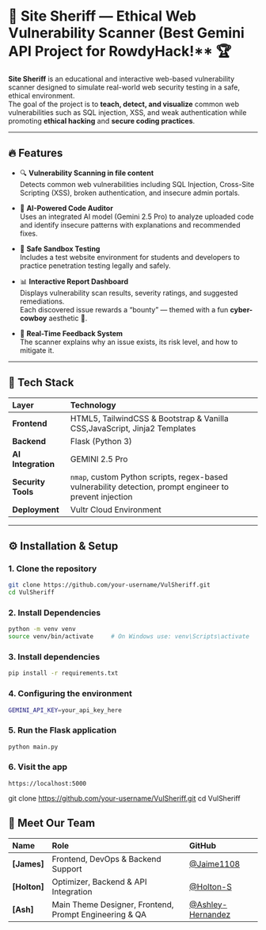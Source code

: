 # 🤠 Site Sheriff — Ethical Web Vulnerability Scanner (Best Gemini API Project for RowdyHack!** 🏆
**Site Sheriff** is an educational and interactive web-based vulnerability scanner designed to simulate real-world web security testing in a safe, ethical environment.  
The goal of the project is to **teach, detect, and visualize** common web vulnerabilities such as SQL injection, XSS, and weak authentication while promoting **ethical hacking** and **secure coding practices**.

---

## 🔥 Features

- 🔍 **Vulnerability Scanning in file content**  
  Detects common web vulnerabilities including SQL Injection, Cross-Site Scripting (XSS), broken authentication, and insecure admin portals.

- 🤖 **AI-Powered Code Auditor**  
  Uses an integrated AI model (Gemini 2.5 Pro) to analyze uploaded code and identify insecure patterns with explanations and recommended fixes.

- 🧠 **Safe Sandbox Testing**  
  Includes a test website environment for students and developers to practice penetration testing legally and safely.

- 📊 **Interactive Report Dashboard**  
  Displays vulnerability scan results, severity ratings, and suggested remediations.  
  Each discovered issue rewards a “bounty” — themed with a fun **cyber-cowboy** aesthetic 🤠.

- 💬 **Real-Time Feedback System**  
  The scanner explains why an issue exists, its risk level, and how to mitigate it.

---

## 🧩 Tech Stack

| Layer | Technology |
|:------|:------------|
| **Frontend** | HTML5, TailwindCSS & Bootstrap & Vanilla CSS,JavaScript, Jinja2 Templates |
| **Backend** | Flask (Python 3) |
| **AI Integration** | GEMINI 2.5 Pro |
| **Security Tools** | `nmap`, custom Python scripts, regex-based vulnerability detection, prompt engineer to prevent injection |
| **Deployment** | Vultr Cloud Environment |

---

## ⚙️ Installation & Setup

### 1. Clone the repository
```bash
git clone https://github.com/your-username/VulSheriff.git
cd VulSheriff
```
### 2. Install Dependencies
```bash
python -m venv venv
source venv/bin/activate     # On Windows use: venv\Scripts\activate
```
### 3. Install dependencies
```bash
pip install -r requirements.txt
```
### 4. Configuring the environment
```bash
GEMINI_API_KEY=your_api_key_here
```
### 5. Run the Flask application
```bash
python main.py
```
### 6. Visit the app
```
https://localhost:5000
```
git clone https://github.com/your-username/VulSheriff.git
cd VulSheriff
##  🤠 Meet Our Team

| Name | Role | GitHub |
| :--- | :--- | :--- |
| **[James]** | Frontend, DevOps & Backend Support | [@Jaime1108](https://github.com/Jaime1108) |
| **[Holton]** | Optimizer, Backend & API Integration | [@Holton-S](https://github.com/Holton-S) |
| **[Ash]** | Main Theme Designer, Frontend, Prompt Engineering & QA | [@Ashley-Hernandez](https://github.com/Ashley-Hernandez) |
